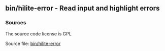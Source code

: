 ## bin/hilite-error - Read input and highlight errors


### Sources
<a href="#sources"></a>
<!-- dev.mdmark  mdmark:MDSECTION  state:BEG_AUTO  param:Sources -->
The source code license is GPL

Source file: [bin/hilite-error](/bin/hilite-error)

<!-- dev.mdmark  mdmark:MDSECTION  state:END_AUTO  param:Sources -->

